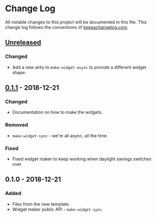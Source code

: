 # Change Log
All notable changes to this project will be documented in this file. This change log follows the conventions of [keepachangelog.com](http://keepachangelog.com/).

## [Unreleased]
### Changed
- Add a new arity to `make-widget-async` to provide a different widget shape.

## [0.1.1] - 2018-12-21
### Changed
- Documentation on how to make the widgets.

### Removed
- `make-widget-sync` - we're all async, all the time.

### Fixed
- Fixed widget maker to keep working when daylight savings switches over.

## 0.1.0 - 2018-12-21
### Added
- Files from the new template.
- Widget maker public API - `make-widget-sync`.

[Unreleased]: https://github.com/your-name/clj-bgp/compare/0.1.1...HEAD
[0.1.1]: https://github.com/your-name/clj-bgp/compare/0.1.0...0.1.1
